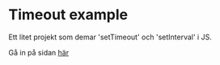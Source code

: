 # Timeout example

Ett litet projekt som demar 'setTimeout' och 'setInterval' i JS.

Gå in på sidan [här](https://linushernvall.github.io/lektion-6-timeout/)